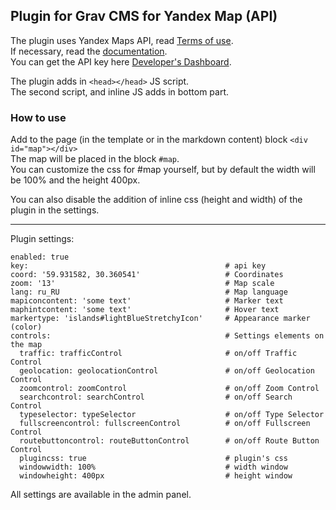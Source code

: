 ## Plugin for Grav CMS for Yandex Map (API)

The plugin uses Yandex Maps API, read [Terms of use](https://tech.yandex.ru/maps/commercial/).  
If necessary, read the [documentation](https://tech.yandex.com/maps/jsapi/doc/2.1/quick-start/index-docpage/).  
You can get the API key here [Developer's Dashboard](https://developer.tech.yandex.ru/services/).

The plugin adds in `<head></head>` JS script.  
The second script, and inline JS adds in bottom part.  

### How to use

Add to the page (in the template or in the markdown content) block `<div id="map"></div>`  
The map will be placed in the block `#map`.  
You can customize the css for #map yourself, but by default the width will be 100% and the height 400px.

You can also disable the addition of inline css (height and width) of the plugin in the settings.
***

Plugin settings:

```
enabled: true
key:                                            # api key
coord: '59.931582, 30.360541'                   # Coordinates
zoom: '13'                                      # Map scale
lang: ru_RU                                     # Map language
mapiconcontent: 'some text'                     # Marker text
maphintcontent: 'some text'                     # Hover text
markertype: 'islands#lightBlueStretchyIcon'     # Appearance marker (color)
controls:                                       # Settings elements on the map
  traffic: trafficControl                       # on/off Traffic Control
  geolocation: geolocationControl               # on/off Geolocation Control
  zoomcontrol: zoomControl                      # on/off Zoom Control
  searchcontrol: searchControl                  # on/off Search Control
  typeselector: typeSelector                    # on/off Type Selector
  fullscreencontrol: fullscreenControl          # on/off Fullscreen Control
  routebuttoncontrol: routeButtonControl        # on/off Route Button Control
  plugincss: true                               # plugin's css
  windowwidth: 100%                             # width window
  windowheight: 400px                           # height window
```

All settings are available in the admin panel.
